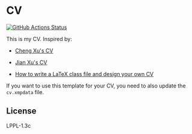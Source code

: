 # CV

[![GitHub Actions Status](https://github.com/xu-cheng/cv/workflows/Github%20Actions%20CI/badge.svg)](https://github.com/xu-cheng/cv/actions)

This is my CV. Inspired by:

* [Cheng Xu's CV](https://xuc.me/file/cv.pdf)

* [Jian Xu's CV](http://www.jianxu.net/en/files/JianXu_CV.pdf)
* [How to write a LaTeX class file and design your own CV](https://www.overleaf.com/learn/latex/How_to_write_a_LaTeX_class_file_and_design_your_own_CV_(Part_1))

If you want to use this template for your CV, you need to also update the `cv.xmpdata` file.

## License

LPPL-1.3c
